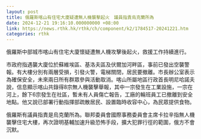 ```yaml
---
layout: post
title: 俄羅斯喀山有住宅大廈疑遭無人機襲擊起火　議員指責烏克蘭所為
date: 2024-12-21 19:16:10.000000000 +08:00
link: https://news.rthk.hk/rthk/ch/component/k2/1784517-20241221.htm
categories: rthk
---
```


俄羅斯中部城市喀山有住宅大廈懷疑遭無人機攻擊後起火，救援工作持續進行。

市政府指遇襲大廈位於蘇維埃區、基洛夫區及伏爾加河畔區，事前已發出空襲警報。有大樓分別有兩層受損，引發火警，電梯關閉，居民要撤離。市長辦公室表示為確保安全，未來兩日所有群眾參與活動取消。喀山所屬地區行政首長明尼哈諾夫說，信息顯示喀山共錄得8宗無人機襲擊舉報，其中一宗發生在工業設施，一宗在河上，餘下6宗發生在社區，暫未有人員傷亡報告，工廠的輪班員工已撤離到安全地點。他又說已部署行動指揮部疏散居民、設置臨時收容中心，為民眾提供食物。

俄羅斯有議員指責是烏克蘭所為。聯邦委員會國際事務委員會主席卡拉辛指無人機襲擊住宅大樓，再次證明基輔加速升級恐怖手段，擴大犯罪行徑的範圍，俄方不會沉默。
